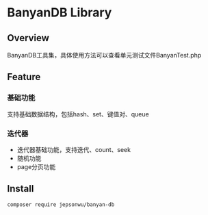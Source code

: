 # BanyanDB Library

## Overview
BanyanDB工具集，具体使用方法可以查看单元测试文件BanyanTest.php

## Feature

### 基础功能
支持基础数据结构，包括hash、set、键值对、queue

### 迭代器
- 迭代器基础功能，支持迭代、count、seek
- 随机功能
- page分页功能

## Install
```
composer require jepsonwu/banyan-db
```
